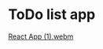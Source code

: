 # ToDo list app

[React App (1).webm](https://user-images.githubusercontent.com/81295000/201531568-f0d58d0a-ec31-4e7a-bf4e-740fce8dd8a0.webm)
